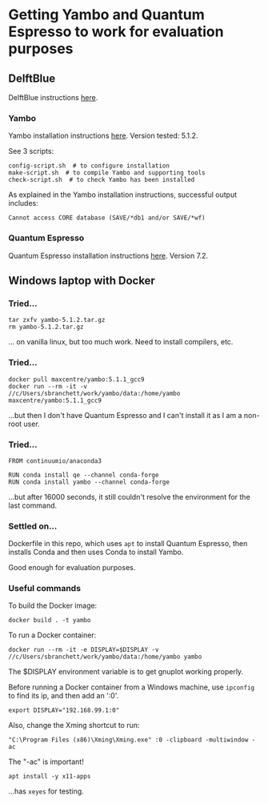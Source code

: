 # Getting Yambo and Quantum Espresso to work for evaluation purposes

## DelftBlue
DelftBlue instructions [here](https://doc.dhpc.tudelft.nl/delftblue/crash-course/).

### Yambo

Yambo installation instructions [here](https://www.yambo-code.eu/wiki/index.php/Installation). Version tested: 5.1.2.

See 3 scripts:
```
config-script.sh  # to configure installation
make-script.sh  # to compile Yambo and supporting tools
check-script.sh  # to check Yambo has been installed
```
As explained in the Yambo installation instructions, successful output includes:
```
Cannot access CORE database (SAVE/*db1 and/or SAVE/*wf)
```

### Quantum Espresso
Quantum Espresso installation instructions [here](https://www.quantum-espresso.org/Doc/user_guide/user_guide.html). Version 7.2.

## Windows laptop with Docker

### Tried...
```
tar zxfv yambo-5.1.2.tar.gz
rm yambo-5.1.2.tar.gz
```
... on vanilla linux, but too much work. Need to install compilers, etc.

### Tried...
```
docker pull maxcentre/yambo:5.1.1_gcc9
docker run --rm -it -v //c/Users/sbranchett/work/yambo/data:/home/yambo maxcentre/yambo:5.1.1_gcc9
```
...but then I don't have Quantum Espresso and I can't install it as I am a non-root user.

### Tried...
```
FROM continuumio/anaconda3

RUN conda install qe --channel conda-forge
RUN conda install yambo --channel conda-forge
```
...but after 16000 seconds, it still couldn't resolve the environment for the last command.

### Settled on...
Dockerfile in this repo, which uses `apt` to install Quantum Espresso, then installs Conda and then uses Conda to install Yambo.

Good enough for evaluation purposes.

### Useful commands
To build the Docker image:
```
docker build . -t yambo
```
To run a Docker container:
```
docker run --rm -it -e DISPLAY=$DISPLAY -v //c/Users/sbranchett/work/yambo/data:/home/yambo yambo
```
The $DISPLAY environment variable is to get gnuplot working properly.

Before running a Docker container from a Windows machine, use `ipconfig` to find its ip, and then add an ':0'.
```
export DISPLAY="192.168.99.1:0"
```
Also, change the Xming shortcut to run:
```
"C:\Program Files (x86)\Xming\Xming.exe" :0 -clipboard -multiwindow -ac
```
The "-ac" is important!
```
apt install -y x11-apps 
```
...has `xeyes` for testing.
